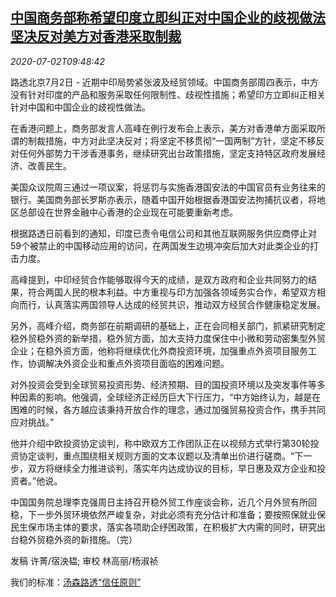 <!--1593685403000-->
[中国商务部称希望印度立即纠正对中国企业的歧视做法 坚决反对美方对香港采取制裁](https://cn.reuters.com/article/china-moc-india-restrictions-us-hk-0702-idCNKBS24318S)
------

<div><i>2020-07-02T09:48:42</i></div><div class="StandardArticleBody_body"><p>路透北京7月2日 - 近期中印局势紧张波及经贸领域。中国商务部周四表示，中方没有针对印度的产品和服务采取任何限制性、歧视性措施；希望印方立即纠正相关针对中国和中国企业的歧视性做法。 </p><p>在香港问题上，商务部发言人高峰在例行发布会上表示，美方对香港单方面采取所谓的制裁措施，中方对此坚决反对；将坚定不移贯彻“一国两制”方针，坚定不移反对任何外部势力干涉香港事务，继续研究出台政策措施，坚定支持特区政府发展经济、改善民生。 </p><p>美国众议院周三通过一项议案，将惩罚与实施香港国安法的中国官员有业务往来的银行。美国商务部长罗斯亦表示，随着中国开始根据香港国安法拘捕抗议者，将地区总部设在世界金融中心香港的企业现在可能要重新考虑。 </p><p>根据路透日前看到的通知，印度已责令电信公司和其他互联网服务供应商停止对59个被禁止的中国移动应用的访问，在两国发生边境冲突后加大对此类企业的打击力度。 </p><p>高峰提到，中印经贸合作能够取得今天的成绩，是双方政府和企业共同努力的结果，符合两国人民的根本利益。中方重视与印方加强各领域务实合作，希望双方相向而行，认真落实两国领导人达成的经贸共识，推动双方经贸合作健康稳定发展。 </p><p>另外，高峰介绍，商务部在前期调研的基础上，正在会同相关部门，抓紧研究制定稳外贸稳外资的新举措，稳外贸方面，加大支持力度保住中小微和劳动密集型外贸企业；在稳外资方面，他称将继续优化外商投资环境，加强重点外资项目服务工作，协调解决外资企业和重点外资项目面临的困难问题。 </p><p>对外投资会受到全球贸易投资形势、经济预期、目的国投资环境以及突发事件等多种因素的影响。他强调，全球经济正经历巨大下行压力，“中方始终认为，越是在困难的时候，各方越应该秉持开放合作的理念，通过加强贸易投资合作，携手共同应对挑战。” </p><p>他并介绍中欧投资协定谈判，称中欧双方工作团队正在以视频方式举行第30轮投资协定谈判，重点围绕相关规则方面的文本议题以及清单出价进行磋商。“下一步，双方将继续全力推进谈判，落实年内达成协议的目标，早日惠及双方企业和投资者。”他说。 </p><p>中国国务院总理李克强周日主持召开稳外贸工作座谈会称，近几个月外贸有所回稳，下一步外贸环境依然严峻复杂，对此必须有充分估计和准备；要按照保就业保民生保市场主体的要求，落实各项助企纾困政策，在积极扩大内需的同时，研究出台稳外贸稳外资的新措施。（完） </p><div class="Attribution_container"><div class="Attribution_attribution"><p class="Attribution_content">发稿 许菁/宿泱韫; 审校 林高丽/杨淑祯 </p></div></div><div class="StandardArticleBody_trustBadgeContainer"><span class="StandardArticleBody_trustBadgeTitle">我们的标准：</span><span class="trustBadgeUrl"><a href="https://www.thomsonreuters.cn/content/dam/openweb/documents/pdf/china/brochures/about-us-1.pdf">汤森路透“信任原则”</a></span></div></div>
